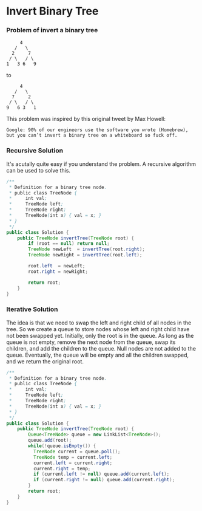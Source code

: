 # Invert Binary Tree


### Problem of invert a binary tree

```
     4
   /   \
  2     7
 / \   / \
1   3 6   9
```

to

```
     4
   /   \
  7     2
 / \   / \
9   6 3   1
```

This problem was inspired by this original tweet by Max Howell:
```
Google: 90% of our engineers use the software you wrote (Homebrew), but you can’t invert a binary tree on a whiteboard so fuck off.
```

### Recursive Solution

It's acutally quite easy if you understand the problem. A recursive algorithm can be used to solve this.

```java
/**
 * Definition for a binary tree node.
 * public class TreeNode {
 *     int val;
 *     TreeNode left;
 *     TreeNode right;
 *     TreeNode(int x) { val = x; }
 * }
 */
public class Solution {
    public TreeNode invertTree(TreeNode root) {
        if (root == null) return null;
        TreeNode newLeft  = invertTree(root.right);
        TreeNode newRight = invertTree(root.left);

        root.left  = newLeft;
        root.right = newRight;

        return root;
    }
}
```

### Iterative Solution

The idea is that we need to swap the left and right child of all nodes in the tree. So we create a queue to store nodes whose left and right child have not been swapped yet. Initially, only the root is in the queue. As long as the queue is not empty, remove the next node from the queue, swap its children, and add the children to the queue. Null nodes are not added to the queue. Eventually, the queue will be empty and all the children swapped, and we return the original root.

```java
/**
 * Definition for a binary tree node.
 * public class TreeNode {
 *     int val;
 *     TreeNode left;
 *     TreeNode right;
 *     TreeNode(int x) { val = x; }
 * }
 */
public class Solution {
    public TreeNode invertTree(TreeNode root) {
        Queue<TreeNode> queue = new LinkList<TreeNode>();
        queue.add(root);
        while(!queue.isEmpty()) {
          TreeNode current = queue.poll();
          TreeNode temp = current.left;
          current.left = current.right;
          current.right = temp;
          if (current.left != null) queue.add(current.left);
          if (current.right != null) queue.add(current.right);
        }
        return root;
    }
}
```
